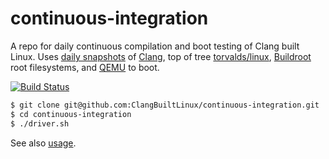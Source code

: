 # continuous-integration

A repo for daily continuous compilation and boot testing of Clang built Linux.
Uses [daily snapshots](https://apt.llvm.org/) of
[Clang](https://clang.llvm.org/), top of tree
[torvalds/linux](torvalds/linux.git), [Buildroot](https://buildroot.org/) root
filesystems, and [QEMU](https://www.qemu.org/) to boot.

[![Build Status](https://travis-ci.com/ClangBuiltLinux/continuous-integration.svg?branch=master)](https://travis-ci.com/ClangBuiltLinux/continuous-integration)

```sh
$ git clone git@github.com:ClangBuiltLinux/continuous-integration.git
$ cd continuous-integration
$ ./driver.sh
```
See also [usage](/usage.txt).
